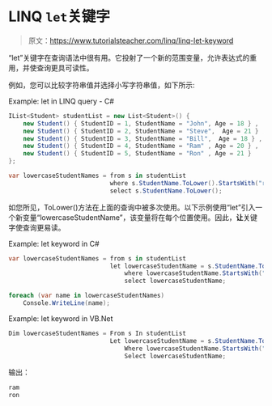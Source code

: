 # LINQ `let`关键字

> 原文：<https://www.tutorialsteacher.com/linq/linq-let-keyword>

“let”关键字在查询语法中很有用。它投射了一个新的范围变量，允许表达式的重用，并使查询更具可读性。

例如，您可以比较字符串值并选择小写字符串值，如下所示:

Example: let in LINQ query - C#

```cs
IList<Student> studentList = new List<Student>() { 
    new Student() { StudentID = 1, StudentName = "John", Age = 18 } ,
    new Student() { StudentID = 2, StudentName = "Steve",  Age = 21 } ,
    new Student() { StudentID = 3, StudentName = "Bill",  Age = 18 } ,
    new Student() { StudentID = 4, StudentName = "Ram" , Age = 20 } ,
    new Student() { StudentID = 5, StudentName = "Ron" , Age = 21 } 
};

var lowercaseStudentNames = from s in studentList
                            where s.StudentName.ToLower().StartsWith("r")
                            select s.StudentName.ToLower();
```

如您所见，ToLower()方法在上面的查询中被多次使用。以下示例使用“let”引入一个新变量“lowercaseStudentName”，该变量将在每个位置使用。因此，**让**关键字使查询更易读。

Example: let keyword in C#

```cs
var lowercaseStudentNames = from s in studentList
                            let lowercaseStudentName = s.StudentName.ToLower()
                                where lowercaseStudentName.StartsWith("r")
                                select lowercaseStudentName;

foreach (var name in lowercaseStudentNames)
	Console.WriteLine(name);
```

Example: let keyword in VB.Net

```cs
Dim lowercaseStudentNames = From s In studentList
                            Let lowercaseStudentName = s.StudentName.ToLower()
                                Where lowercaseStudentName.StartsWith("r")
                                Select lowercaseStudentName;
```

输出：

```cs
ram
ron
```